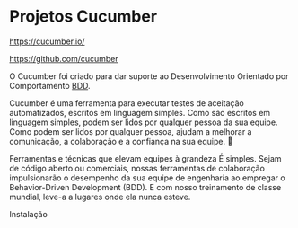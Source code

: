 # Projetos Cucumber

https://cucumber.io/

https://github.com/cucumber

O Cucumber foi criado para dar suporte ao Desenvolvimento Orientado por Comportamento [BDD](https://cucumber.io/docs/bdd/).

Cucumber é uma ferramenta para executar testes de aceitação automatizados, escritos em linguagem simples. Como são escritos em linguagem simples, podem ser lidos por qualquer pessoa da sua equipe. Como podem ser lidos por qualquer pessoa, ajudam a melhorar a comunicação, a colaboração e a confiança na sua equipe. 💖

Ferramentas e técnicas que elevam equipes à grandeza
É simples. Sejam de código aberto ou comerciais, nossas ferramentas de colaboração impulsionarão o desempenho da sua equipe de engenharia ao empregar o Behavior-Driven Development (BDD). E com nosso treinamento de classe mundial, leve-a a lugares onde ela nunca esteve. 


Instalação

